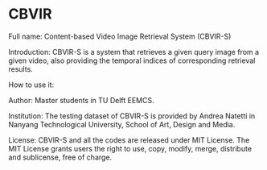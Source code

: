 # CBVIR
Full name: Content-based Video Image Retrieval System (CBVIR-S)

Introduction:
CBVIR-S is a system that retrieves a given query image from a given video, also providing the temporal indices of corresponding retrieval results. 

How to use it:









Author:
Master students in TU Delft EEMCS. 

Institution:
The testing dataset of CBVIR-S is provided by Andrea Natetti in Nanyang Technological University, School of Art, Design and Media. 

License:
CBVIR-S and all the codes are released under MIT License. The MIT License grants users the right to use, copy, modify, merge, distribute and sublicense, free of charge.
